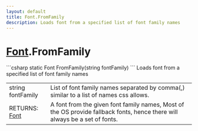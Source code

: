 ```yaml
---
layout: default
title: Font.FromFamily
description: Loads font from a specified list of font family names
---
```

# [Font]({{site.url}}/Pages/StereoKit/Font.html).FromFamily

<div class='signature' markdown='1'>
```csharp
static Font FromFamily(string fontFamily)
```
Loads font from a specified list of font family names
</div>

|  |  |
|--|--|
|string fontFamily|List of font family names separated by comma(,)             similar to a list of names css allows.|
|RETURNS: [Font]({{site.url}}/Pages/StereoKit/Font.html)|A font from the given font family names, Most of the OS provide fallback fonts, hence there will always be a set of fonts.|




